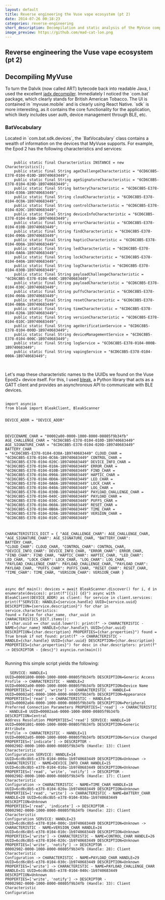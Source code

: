 ```yaml
---
layout: default
title: Reverse engineering the Vuse vape ecosystem (pt 2)
date: 2014-07-26 00:18:23
categories: reverse-engineering
short_description: Decompilation and static analysis of the MyVuse companion app and investigating BLE traffic with device.
image_preview: https://github.com/mad-cat-lon.png
---
```

<div>
    <section>
    <h1> Reverse engineering the Vuse vape ecosystem (pt 2) </h1>
    </section>
    <section>
    <h2> Decompiling MyVuse </h2>
    <p>To turn the Dalvik (now called ART) bytecode back into readable Java, I used the excellent <a href="https://github.com/skylot/jadx">jadx decompiler</a>. Immediately I noticed the `com.bat` package, which clearly stands for British American Tobacco. The UI is contained in `myvuse.mobile` and is clearly using React Native. `sdk` is more interesting, as it contains the core functionality for the application, which likely includes user auth, device management through BLE, etc. </p>
    <h3> BatVocabulary </h3>
    <p>
    Located in `com.bat.sdk.devices`, the `BatVocabulary` class contains a wealth of information on the devices that MyVuse supports. For example, the Epod 2 has the following characteristics and services:
    <pre>
    <code class="language-java">
    public static final Characteristics INSTANCE = new Characteristics();
    public static final String ageChallengeCharacteristic = "6CD6C8B5-E378-0104-010D-1B9740683449";
    public static final String ageSignatureCharacteristic = "6CD6C8B5-E378-0104-020D-1B9740683449";
    public static final String batteryCharacteristic = "6CD6C8B5-E378-0104-030A-1B9740683449";
    public static final String cloudCharacteristic = "6CD6C8B5-E378-0104-0C0A-1B9740683449";
    public static final String controlCharacteristic = "6CD6C8B5-E378-0104-020C-1B9740683449";
    public static final String deviceInfoCharacteristic = "6CD6C8B5-E378-0104-010A-1B9740683449";
    public static final String errorCharacteristic = "6CD6C8B5-E378-0104-010B-1B9740683449";
    public static final String findCharacteristic = "6CD6C8B5-E378-0104-090A-1B9740683449";
    public static final String hapticCharacteristic = "6CD6C8B5-E378-0104-0D0A-1B9740683449";
    public static final String ledCharacteristic = "6CD6C8B5-E378-0104-0A0A-1B9740683449";
    public static final String lockCharacteristic = "6CD6C8B5-E378-0104-040A-1B9740683449";
    public static final String logCharacteristic = "6CD6C8B5-E378-0104-030B-1B9740683449";
    public static final String payloadChallengeCharacteristic = "6CD6C8B5-E378-0104-040C-1B9740683449";
    public static final String payloadCharacteristic = "6CD6C8B5-E378-0104-030C-1B9740683449";
    public static final String puffsCharacteristic = "6CD6C8B5-E378-0104-060A-1B9740683449";
    public static final String resetCharacteristic = "6CD6C8B5-E378-0104-0B0A-1B9740683449";
    public static final String timeCharacteristic = "6CD6C8B5-E378-0104-020A-1B9740683449";
    public static final String versionCharacteristic = "6CD6C8B5-E378-0104-010C-1B9740683449";
    public static final String ageVerificationService = "6CD6C8B5-E378-0104-000D-1B9740683449";
    public static final String deviceManagementService = "6CD6C8B5-E378-0104-000C-1B9740683449";
    public static final String logService = "6CD6C8B5-E378-0104-000B-1B9740683449";
    public static final String vapingService = "6CD6C8B5-E378-0104-000A-1B9740683449";
    </code>
    </pre>
    Let's map these characteristic names to the UUIDs we found on the Vuse Epod2+ device itself. For this, I used <a href="https://pypi.org/project/bleak/">bleak</a>, a Python library that acts as a GATT client and provides an asynchronous API to communicate with BLE devices.
    <pre>
    <code class="language-python">
import asyncio
from bleak import BleakClient, BleakScanner

DEVICE_ADDR = "DEVICE_ADDR"

DEVICENAME_CHAR = "00002a00-0000-1000-8000-00805f9b34fb"
AGE_CHALLENGE_CHAR = "6CD6C8B5-E378-0104-010D-1B9740683449"
AGE_SIGNATURE_CHAR = "6CD6C8B5-E378-0104-020D-1B9740683449"
BATTERY_CHAR = "6CD6C8B5-E378-0104-030A-1B9740683449"
CLOUD_CHAR = "6CD6C8B5-E378-0104-0C0A-1B9740683449"
CONTROL_CHAR = "6CD6C8B5-E378-0104-020C-1B9740683449"
DEVICE_INFO_CHAR = "6CD6C8B5-E378-0104-010A-1B9740683449"
ERROR_CHAR = "6CD6C8B5-E378-0104-010B-1B9740683449"
FIND_CHAR = "6CD6C8B5-E378-0104-090A-1B9740683449"
HAPTIC_CHAR = "6CD6C8B5-E378-0104-0D0A-1B9740683449"
LED_CHAR = "6CD6C8B5-E378-0104-0A0A-1B9740683449"
LOCK_CHAR = "6CD6C8B5-E378-0104-040A-1B9740683449"
LOG_CHAR = "6CD6C8B5-E378-0104-030B-1B9740683449"
PAYLOAD_CHALLENGE_CHAR = "6CD6C8B5-E378-0104-040C-1B9740683449"
PAYLOAD_CHAR = "6CD6C8B5-E378-0104-030C-1B9740683449"
PUFFS_CHAR = "6CD6C8B5-E378-0104-060A-1B9740683449"
RESET_CHAR = "6CD6C8B5-E378-0104-0B0A-1B9740683449"
TIME_CHAR = "6CD6C8B5-E378-0104-020A-1B9740683449"
VERSION_CHAR = "6CD6C8B5-E378-0104-010C-1B9740683449"

CHARACTERISTICS_DICT = {
    "AGE_CHALLENGE_CHAR": AGE_CHALLENGE_CHAR,
    "AGE_SIGNATURE_CHAR": AGE_SIGNATURE_CHAR,
    "BATTERY_CHAR": BATTERY_CHAR,
    "CLOUD_CHAR": CLOUD_CHAR,
    "CONTROL_CHAR": CONTROL_CHAR,
    "DEVICE_INFO_CHAR": DEVICE_INFO_CHAR,
    "ERROR_CHAR": ERROR_CHAR,
    "FIND_CHAR": FIND_CHAR,
    "HAPTIC_CHAR": HAPTIC_CHAR,
    "LED_CHAR": LED_CHAR,
    "LOCK_CHAR": LOCK_CHAR,
    "LOG_CHAR": LOG_CHAR,
    "PAYLOAD_CHALLENGE_CHAR": PAYLOAD_CHALLENGE_CHAR,
    "PAYLOAD_CHAR": PAYLOAD_CHAR,
    "PUFFS_CHAR": PUFFS_CHAR,
    "RESET_CHAR": RESET_CHAR,
    "TIME_CHAR": TIME_CHAR,
    "VERSION_CHAR": VERSION_CHAR
}

async def main():
    devices = await BleakScanner.discover()
    for i, d in enumerate(devices):
        print(f"[{i}] {d}")
    async with BleakClient(DEVICE_ADDR) as client:
        for service in client.services:
            print(f"SERVICE: HANDLE={service.handle} UUID={service.uuid} DESCRIPTION={service.description}")
            for char in service.characteristics:
                found = False
                for char_name, char_uuid in CHARACTERISTICS_DICT.items():
                    if char.uuid == char_uuid.lower():
                        print(f"    -> CHARACTERISTIC - NAME={char_name} HANDLE={char.handle}\ UUID={char.uuid} DESCRIPTION={char.description} PROPERTIES={char.properties}")
                        found = True
                        break
                if not found:
                    print(f"    -> CHARACTERISTIC - HANDLE={char.handle} UUID={char.uuid} DESCRIPTION={char.description} PROPERTIES={char.properties}")
                for desc in char.descriptors:
                    print(f"        -> DESCRIPTOR - {desc}")
    asyncio.run(main())
    </code>
    </pre>
    Running this simple script yields the following:
    <pre>
    <code>
SERVICE: HANDLE=1 UUID=00001800-0000-1000-8000-00805f9b34fb DESCRIPTION=Generic Access Profile
\-> CHARACTERISTIC - HANDLE=2 UUID=00002a00-0000-1000-8000-00805f9b34fb DESCRIPTION=Device Name PROPERTIES=['read', 'write']
\-> CHARACTERISTIC - HANDLE=4 UUID=00002a01-0000-1000-8000-00805f9b34fb DESCRIPTION=Appearance PROPERTIES=['read']
\-> CHARACTERISTIC - HANDLE=6 UUID=00002a04-0000-1000-8000-00805f9b34fb DESCRIPTION=Peripheral Preferred Connection Parameters PROPERTIES=['read']
\-> CHARACTERISTIC - HANDLE=8 UUID=00002aa6-0000-1000-8000-00805f9b34fb DESCRIPTION=Central Address Resolution PROPERTIES=['read']
SERVICE: HANDLE=10 UUID=00001801-0000-1000-8000-00805f9b34fb DESCRIPTION=Generic Attribute Profile
\-> CHARACTERISTIC - HANDLE=11 UUID=00002a05-0000-1000-8000-00805f9b34fb DESCRIPTION=Service Changed PROPERTIES=['indicate']
    \-> DESCRIPTOR - 00002902-0000-1000-8000-00805f9b34fb (Handle: 13): Client Characteristic Configuration
SERVICE: HANDLE=14 UUID=6cd6c8b5-e378-0104-000a-1b9740683449 DESCRIPTION=Unknown
\-> CHARACTERISTIC - NAME=DEVICE_INFO_CHAR HANDLE=15 UUID=6cd6c8b5-e378-0104-010a-1b9740683449 DESCRIPTION=Unknown PROPERTIES=['read', 'write', 'notify']
    \-> DESCRIPTOR - 00002902-0000-1000-8000-00805f9b34fb (Handle: 17): Client Characteristic Configuration
\-> CHARACTERISTIC - NAME=TIME_CHAR HANDLE=18 UUID=6cd6c8b5-e378-0104-020a-1b9740683449 DESCRIPTION=Unknown PROPERTIES=['read', 'write']
\-> CHARACTERISTIC - NAME=BATTERY_CHAR HANDLE=20 UUID=6cd6c8b5-e378-0104-030a-1b9740683449 DESCRIPTION=Unknown PROPERTIES=['read', 'indicate']
    \-> DESCRIPTOR - 00002902-0000-1000-8000-00805f9b34fb (Handle: 22): Client Characteristic Configuration
SERVICE: HANDLE=23 UUID=6cd6c8b5-e378-0104-000c-1b9740683449 DESCRIPTION=Unknown
\-> CHARACTERISTIC - NAME=VERSION_CHAR HANDLE=24 UUID=6cd6c8b5-e378-0104-010c-1b9740683449 DESCRIPTION=Unknown PROPERTIES=['write']
\-> CHARACTERISTIC - NAME=CONTROL_CHAR HANDLE=26 UUID=6cd6c8b5-e378-0104-020c-1b9740683449 DESCRIPTION=Unknown PROPERTIES=['write', 'notify']
    \-> DESCRIPTOR - 00002902-0000-1000-8000-00805f9b34fb (Handle: 28): Client Characteristic Configuration
\-> CHARACTERISTIC - NAME=PAYLOAD_CHAR HANDLE=29 UUID=6cd6c8b5-e378-0104-030c-1b9740683449 DESCRIPTION=Unknown PROPERTIES=['write']
\-> CHARACTERISTIC - NAME=PAYLOAD_CHALLENGE_CHAR HANDLE=31 UUID=6cd6c8b5-e378-0104-040c-1b9740683449 DESCRIPTION=Unknown PROPERTIES=['write', 'notify']
    \-> DESCRIPTOR - 00002902-0000-1000-8000-00805f9b34fb (Handle: 33): Client Characteristic Configuration
    </code>
    </pre>
    </p>
    </section>
</div>